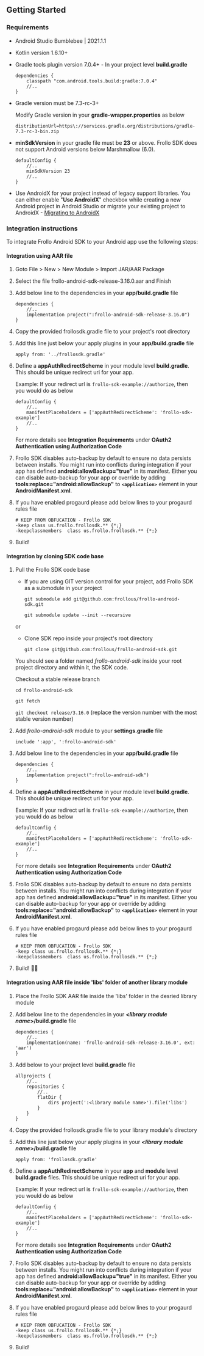 ## Getting Started

### Requirements

- Android Studio Bumblebee | 2021.1.1
- Kotlin version 1.6.10+
- Gradle tools plugin version 7.0.4+ - In your project level **build.gradle**
    ```
    dependencies {
        classpath "com.android.tools.build:gradle:7.0.4"
        //..
    }
    ```
- Gradle version must be 7.3-rc-3+

    Modify Gradle version in your **gradle-wrapper.properties** as below

    ```
    distributionUrl=https\://services.gradle.org/distributions/gradle-7.3-rc-3-bin.zip
    ```
    
- **minSdkVersion** in your gradle file must be **23** or above. Frollo SDK does not support Android versions below Marshmallow (6.0).
    ```
    defaultConfig {
        //..
        minSdkVersion 23
        //..
    }
    ```

- Use AndroidX for your project instead of legacy support libraries. You can either enable "**Use AndroidX**" checkbox while creating a new Android project in Android Studio or migrate your existing project to AndroidX - [Migrating to AndroidX](https://developer.android.com/jetpack/androidx/migrate)

### Integration instructions

To integrate Frollo Android SDK to your Android app use the following steps:

#### Integration using AAR file

1. Goto File > New > New Module > Import JAR/AAR Package
2. Select the file frollo-android-sdk-release-3.16.0.aar and Finish
3. Add below line to the dependencies in your **app/build.gradle** file
    ```
    dependencies {
        //..
        implementation project(":frollo-android-sdk-release-3.16.0")
    }
    ```
4. Copy the provided frollosdk.gradle file to your project's root directory
5. Add this line just below your apply plugins in your **app/build.gradle** file
    ```
    apply from: '../frollosdk.gradle'
    ```
6. Define a **appAuthRedirectScheme** in your module level **build.gradle**. This should be unique redirect uri for your app.

   Example: If your redirect url is `frollo-sdk-example://authorize`, then you would do as below
   ```
   defaultConfig {
       //..
       manifestPlaceholders = ['appAuthRedirectScheme': 'frollo-sdk-example']
       //..
   }
   ```
   For more details see **Integration Requirements** under **OAuth2 Authentication using Authorization Code**
7. Frollo SDK disables auto-backup by default to ensure no data persists between installs. You might run into conflicts during integration if your app has defined **android:allowBackup="true"** in its manifest. Either you can disable auto-backup for your app or override by adding **tools:replace="android:allowBackup"** to **`<application>`** element in your **AndroidManifest.xml**.
8. If you have enabled progaurd please add below lines to your progaurd rules file
   ```
   # KEEP FROM OBFUCATION - Frollo SDK
   -keep class us.frollo.frollosdk.** {*;}
   -keepclassmembers  class us.frollo.frollosdk.** {*;}
   ```
9. Build!

#### Integration by cloning SDK code base

1. Pull the Frollo SDK code base    

      - If you are using GIT version control for your project, add Frollo SDK as a submodule in your project    

        `git submodule add git@github.com:frollous/frollo-android-sdk.git`
    
        `git submodule update --init --recursive`    

      or

      - Clone SDK repo inside your project's root directory    

        `git clone git@github.com:frollous/frollo-android-sdk.git`

    You should see a folder named _frollo-android-sdk_ inside your root project directory and within it, the SDK code.
    
    Checkout a stable release branch
    
      `cd frollo-android-sdk`    
    
      `git fetch`    
            
      `git checkout release/3.16.0` (replace the version number with the most stable version number)

2. Add _frollo-android-sdk_ module to your **settings.gradle** file

    `include ':app', ':frollo-android-sdk'`

3. Add below line to the dependencies in your **app/build.gradle** file    
    ```
    dependencies {
        //..
        implementation project(":frollo-android-sdk")
    }
    ```
4. Define a **appAuthRedirectScheme** in your module level **build.gradle**. This should be unique redirect uri for your app.

   Example: If your redirect url is `frollo-sdk-example://authorize`, then you would do as below

   ```
   defaultConfig {
       //..
       manifestPlaceholders = ['appAuthRedirectScheme': 'frollo-sdk-example']
       //..
   }
   ```
   For more details see **Integration Requirements** under **OAuth2 Authentication using Authorization Code**
5. Frollo SDK disables auto-backup by default to ensure no data persists between installs. You might run into conflicts during integration if your app has defined **android:allowBackup="true"** in its manifest. Either you can disable auto-backup for your app or override by adding **tools:replace="android:allowBackup"** to **`<application>`** element in your **AndroidManifest.xml**.
6. If you have enabled progaurd please add below lines to your progaurd rules file
   ```
   # KEEP FROM OBFUCATION - Frollo SDK
   -keep class us.frollo.frollosdk.** {*;}
   -keepclassmembers  class us.frollo.frollosdk.** {*;}
   ```
7. Build! 👷‍♂️

#### Integration using AAR file inside 'libs' folder of another library module

1. Place the Frollo SDK AAR file inside the 'libs' folder in the desried library module
2. Add below line to the dependencies in your **<_library module name_>/build.gradle** file
    ```
    dependencies {
        //..
        implementation(name: 'frollo-android-sdk-release-3.16.0', ext: 'aar')
    }
    ```
3. Add below to your project level **build.gradle** file
    ```
    allprojects {
        //..
        repositories {
            //..
            flatDir {
                dirs project(':<library module name>').file('libs')
            }
        }
    }
    ```
4. Copy the provided frollosdk.gradle file to your library module's directory
5. Add this line just below your apply plugins in your **<_library module name_>/build.gradle** file
    ```
    apply from: 'frollosdk.gradle'
    ```
6. Define a **appAuthRedirectScheme** in your **app** and **module** level **build.gradle** files. This should be unique redirect uri for your app.

   Example: If your redirect url is `frollo-sdk-example://authorize`, then you would do as below
   ```
   defaultConfig {
       //..
       manifestPlaceholders = ['appAuthRedirectScheme': 'frollo-sdk-example']
       //..
   }
   ```
   For more details see **Integration Requirements** under **OAuth2 Authentication using Authorization Code**
7. Frollo SDK disables auto-backup by default to ensure no data persists between installs. You might run into conflicts during integration if your app has defined **android:allowBackup="true"** in its manifest. Either you can disable auto-backup for your app or override by adding **tools:replace="android:allowBackup"** to **`<application>`** element in your **AndroidManifest.xml**.
8. If you have enabled progaurd please add below lines to your progaurd rules file
   ```
   # KEEP FROM OBFUCATION - Frollo SDK
   -keep class us.frollo.frollosdk.** {*;}
   -keepclassmembers  class us.frollo.frollosdk.** {*;}
   ```
9. Build!